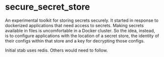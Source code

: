 # secure_secret_store

An experimental toolkit for storing secrets securely. It started in response to dockerized applications that need access to secrets.
Making secrets available in files is uncomfortable in a Docker cluster. So the idea, instead, is to configure applications with
the location of a secret store, the identity of their configs within that store and a key for decrypting those configs.

Initial stab uses redis. Others would need to follow.
